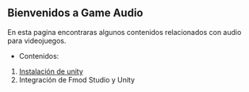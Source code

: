 ## Bienvenidos a Game Audio

En esta pagina encontraras algunos contenidos relacionados con audio para videojuegos.

- Contenidos:

1. [Instalación de unity](/unityInstall.md)
2. Integración de Fmod Studio y Unity